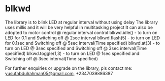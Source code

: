 # blkwd
The library is to blink LED at regular interval without using delay
The library uses millis and it will be very helpful in multitasking project
It can also be adopted to motor control @ regular interval control
blkwd.idle() - to turn on LED for 0.1 and Switching off @ 2sec interval
blkwd.flash(5) - to turn on LED for 0.1sec and Switching off @ 5sec interval(Time specified)
blkwd.at(3) - to turn on LED @ 3sec specified and Switching off @ 3sec interval(Time specified)
blkwd.toggle(1,3) - to turn on LED @ 1sec specified and Switching off @ 3sec interval(Time specified)

For further enquiries or upgrade on the library, pls contact me: yusufabdulrahman05@gmail.com, +2347039886387
